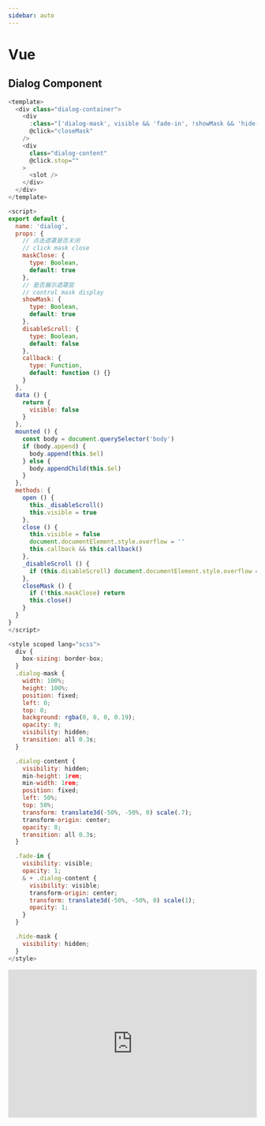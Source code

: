 ```yaml
---
sidebar: auto
---
```


# Vue

## Dialog Component

```js
<template>
  <div class="dialog-container">
    <div
      :class="['dialog-mask', visible && 'fade-in', !showMask && 'hide-mask']"
      @click="closeMask"
    />
    <div
      class="dialog-content"
      @click.stop=""
    >
      <slot />
    </div>
  </div>
</template>

<script>
export default {
  name: 'dialog',
  props: {
    // 点击遮罩是否关闭
    // click mask close
    maskClose: {
      type: Boolean,
      default: true
    },
    // 是否展示遮罩层
    // control mask display
    showMask: {
      type: Boolean,
      default: true
    },
    disableScroll: {
      type: Boolean,
      default: false
    },
    callback: {
      type: Function,
      default: function () {}
    }
  },
  data () {
    return {
      visible: false
    }
  },
  mounted () {
    const body = document.querySelector('body')
    if (body.append) {
      body.append(this.$el)
    } else {
      body.appendChild(this.$el)
    }
  },
  methods: {
    open () {
      this._disableScroll()
      this.visible = true
    },
    close () {
      this.visible = false
      document.documentElement.style.overflow = ''
      this.callback && this.callback()
    },
    _disableScroll () {
      if (this.disableScroll) document.documentElement.style.overflow = 'hidden'
    },
    closeMask () {
      if (!this.maskClose) return
      this.close()
    }
  }
}
</script>

<style scoped lang="scss">
  div {
    box-sizing: border-box;
  }
  .dialog-mask {
    width: 100%;
    height: 100%;
    position: fixed;
    left: 0;
    top: 0;
    background: rgba(0, 0, 0, 0.19);
    opacity: 0;
    visibility: hidden;
    transition: all 0.3s;
  }

  .dialog-content {
    visibility: hidden;
    min-height: 1rem;
    min-width: 1rem;
    position: fixed;
    left: 50%;
    top: 50%;
    transform: translate3d(-50%, -50%, 0) scale(.7);
    transform-origin: center;
    opacity: 0;
    transition: all 0.3s;
  }

  .fade-in {
    visibility: visible;
    opacity: 1;
    & + .dialog-content {
      visibility: visible;
      transform-origin: center;
      transform: translate3d(-50%, -50%, 0) scale(1);
      opacity: 1;
    }
  }

  .hide-mask {
    visibility: hidden;
  }
</style>
```

<iframe height="300" style="width: 100%;" scrolling="no" title="Untitled" src="https://codepen.io/hjoker/embed/ZEQRzPY?default-tab=html%2Cresult" frameborder="no" loading="lazy" allowtransparency="true" allowfullscreen="true">
  See the Pen <a href="https://codepen.io/hjoker/pen/ZEQRzPY">
  Untitled</a> by hjoker (<a href="https://codepen.io/hjoker">@hjoker</a>)
  on <a href="https://codepen.io">CodePen</a>.
</iframe>